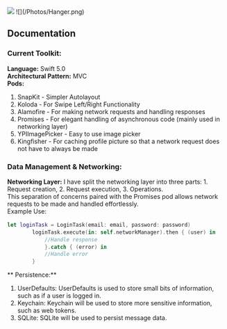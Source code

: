 <img src="https://github.com/seancorc/Hanger/photos/blob/master/home.gif" width="250">
![](/Photos/Hanger.png)


## Documentation

### Current Toolkit:
**Language:** Swift 5.0  
**Architectural Pattern:** MVC  
**Pods:**  
1. SnapKit - Simpler Autolayout
2. Koloda - For Swipe Left/Right Functionality
3. Alamofire - For making network requests and handling responses
4. Promises - For elegant handling of asynchronous code (mainly used in networking layer)
5. YPIImagePicker - Easy to use image picker
6. Kingfisher - For caching profile picture so that a network request does not have to always be made

### Data Management & Networking:  
**Networking Layer:** 
I have split the networking layer into three parts: 1. Request creation, 2. Request execution, 3. Operations.  
This separation of concerns paired with the Promises pod allows network requests to be made and handled effortlessly.  
Example Use: 
```Swift
let loginTask = LoginTask(email: email, password: password)
        loginTask.execute(in: self.networkManager).then { (user) in
            //Handle response
            }.catch { (error) in
            //Handle error
        }
``` 
** Persistence:** 
1. UserDefaults: UserDefaults is used to store small bits of information, such as if a user is logged in.
2. Keychain: Keychain will be used to store more sensitive information, such as web tokens.
3. SQLite: SQLite will be used to persist message data.
